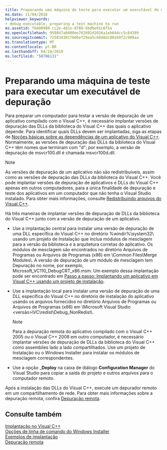 ```yaml
---
title: Preparando uma máquina de teste para executar um executável de depuração
ms.date: 11/04/2016
helpviewer_keywords:
- debug executable, preparing a test machine to run
ms.assetid: f0400989-cc2e-4dce-9788-6bdbe91c6f5a
ms.openlocfilehash: 9598d7a0480ee762892d1026a1eb64dcc5c64399
ms.sourcegitcommit: 72583d30170d6ef29ea5c6848dc00169f2c909aa
ms.translationtype: MT
ms.contentlocale: pt-BR
ms.lasthandoff: 04/18/2019
ms.locfileid: "58786131"
---
```

# <a name="preparing-a-test-machine-to-run-a-debug-executable"></a>Preparando uma máquina de teste para executar um executável de depuração

Para preparar um computador para testar a versão de depuração de um aplicativo compilado com o Visual C++, é necessário implantar versões de depuração das DLLs da biblioteca do Visual C++ das quais o aplicativo depende. Para identificar quais DLLs devem ser implantadas, siga as etapas de [Noções básicas sobre as dependências de um aplicativo do Visual C++](understanding-the-dependencies-of-a-visual-cpp-application.md). Normalmente, as versões de depuração das DLLs da biblioteca do Visual C++ têm nomes que terminam com "d"; por exemplo, a versão de depuração de msvcr100.dll é chamada msvcr100d.dll.

> [!NOTE]
>  As versões de depuração de um aplicativo não são redistribuíveis, assim como as versões de depuração das DLLs da biblioteca do Visual C++. Você pode implantar versões de depuração de aplicativos e DLLs do Visual C++ apenas em outros computadores, para a única finalidade de depuração e teste dos aplicativos em um computador que não tenha o Visual Studio instalado. Para obter mais informações, consulte [Redistribuindo arquivos do Visual C++](redistributing-visual-cpp-files.md).

Há três maneiras de implantar versões de depuração de DLLs da biblioteca do Visual C++ junto com a versão de depuração de um aplicativo.

- Use a implantação central para instalar uma versão de depuração de uma DLL específica do Visual C++ no diretório %windir%\system32\ usando um projeto de Instalação que inclua módulos de mesclagem para a versão da biblioteca e a arquitetura corretas do aplicativo. Os módulos de mesclagem são encontrados no diretório Arquivos de Programas ou Arquivos de Programas (x86) em \Common Files\Merge Modules\\. A versão de depuração de um módulo de mesclagem tem Depuração no nome, por exemplo, Microsoft_VC110_DebugCRT_x86.msm. Um exemplo dessa implantação pode ser encontrado em [Passo a passo: Implantando um aplicativo em Visual C++ usando um projeto de instalação](walkthrough-deploying-a-visual-cpp-application-by-using-a-setup-project.md).

- Use a implantação local para instalar uma versão de depuração de uma DLL específica do Visual C++ no diretório de instalação do aplicativo usando os arquivos fornecidos no diretório Arquivos de Programas ou Arquivos de Programas (x86) em \Microsoft Visual Studio \<versão>\VC\redist\Debug_NonRedist\\.

    > [!NOTE]
    >  Para a depuração remota do aplicativo compilado com o Visual C++ 2005 ou o Visual C++ 2008 em outro computador, é necessário implantar versões de depuração de DLLs da biblioteca do Visual C++ como assemblies lado a lado compartilhados. Use um projeto de Instalação ou o Windows Installer para instalar os módulos de mesclagem correspondentes.

- Use a opção _**Deploy** na caixa de diálogo **Configuration Manager** do Visual Studio para copiar a saída do projeto e outros arquivos para o computador remoto.

Após a instalação das DLLs do Visual C++, execute um depurador remoto em um compartilhamento de rede. Para obter mais informações sobre a depuração remota, confira [Depuração remota](/visualstudio/debugger/remote-debugging.md).

## <a name="see-also"></a>Consulte também

[Implantação no Visual C++](deployment-in-visual-cpp.md)<br>
[Opções de linha de comando do Windows Installer](/windows/desktop/Msi/command-line-options)<br>
[Exemplos de implantação](deployment-examples.md)<br>
[Depuração remota](/visualstudio/debugger/remote-debugging.md)

